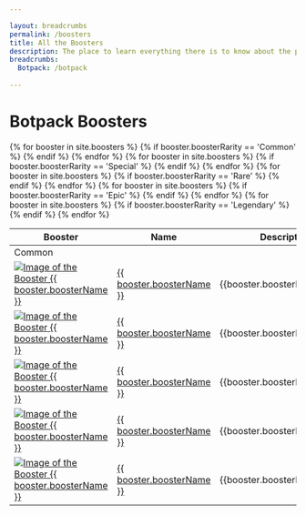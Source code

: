 ```yaml
---

layout: breadcrumbs
permalink: /boosters
title: All the Boosters
description: The place to learn everything there is to know about the powerful Boosters you can find and use in Botworld Adventure!
breadcrumbs:
  Botpack: /botpack
  
---
```



# Botpack Boosters

<table class="collection-list no-inline">
  <thead>
    <tr>
      <th>Booster</th>
      <th>Name</th>
      <th>Description</th>
      <th>Overview</th>
    </tr>
  </thead>
  <tbody>
    <tr><td>Common</td></tr>
    {% for booster in site.boosters %}
        {% if booster.boosterRarity == 'Common' %}
          <tr class="collection-list-entry rarity_{{booster.boosterRarity}}">
              <td class="table-pic">
             <a href="{{ site.baseurl }}{{ booster.url }}" title="Everything about the Booster {{ booster.boosterName }}"> 
                <img loading="lazy"   src="{{ booster.imageUrl }}" alt="Image of the Booster {{ booster.boosterName }}"> 
             </a>
              </td>
              <td>
                  <a href="{{ site.baseurl }}{{ booster.url }}" title="Everything about the Booster {{ booster.boosterName }}"> {{ booster.boosterName }} </a>
              </td>
                    <td class="overview">{{booster.boosterDescription}}</td>
              <td class="overview">{{booster.boosterOpinion}}</td>
            </tr>
        {% endif %}
    {% endfor %}
    {% for booster in site.boosters %}
        {% if booster.boosterRarity == 'Special' %}
          <tr class="collection-list-entry rarity_{{booster.boosterRarity}}">
              <td class="table-pic">
                     <a href="{{ site.baseurl }}{{ booster.url }}" title="Everything about the Booster {{ booster.boosterName }}"> 
                        <img loading="lazy"   src="{{ booster.imageUrl }}" alt="Image of the Booster {{ booster.boosterName }}"> 
                     </a>
              </td>
              <td>
                  <a href="{{ site.baseurl }}{{ booster.url }}" title="Everything about the Booster {{ booster.boosterName }}"> {{ booster.boosterName }} </a>
              </td>
                    <td class="overview">{{booster.boosterDescription}}</td>
              <td class="overview">{{booster.boosterOpinion}}</td>
            </tr>
        {% endif %}
    {% endfor %}
    {% for booster in site.boosters %}
        {% if booster.boosterRarity == 'Rare' %}
          <tr class="collection-list-entry rarity_{{booster.boosterRarity}}">
              <td class="table-pic">
             <a href="{{ site.baseurl }}{{ booster.url }}" title="Everything about the Booster {{ booster.boosterName }}"> 
                <img loading="lazy"   src="{{ booster.imageUrl }}" alt="Image of the Booster {{ booster.boosterName }}"> 
             </a>
              </td>
              <td>
                  <a href="{{ site.baseurl }}{{ booster.url }}" title="Everything about the Booster {{ booster.boosterName }}"> {{ booster.boosterName }} </a>
              </td>
                    <td class="overview">{{booster.boosterDescription}}</td>
              <td class="overview">{{booster.boosterOpinion}}</td>
            </tr>
        {% endif %}
    {% endfor %}
    {% for booster in site.boosters %}
        {% if booster.boosterRarity == 'Epic' %}
          <tr class="collection-list-entry rarity_{{booster.boosterRarity}}">
              <td class="table-pic">
             <a href="{{ site.baseurl }}{{ booster.url }}" title="Everything about the Booster {{ booster.boosterName }}"> 
                <img loading="lazy"   src="{{ booster.imageUrl }}" alt="Image of the Booster {{ booster.boosterName }}"> 
             </a>
              </td>
              <td>
                  <a href="{{ site.baseurl }}{{ booster.url }}" title="Everything about the Booster {{ booster.boosterName }}"> {{ booster.boosterName }} </a>
              </td>
                    <td class="overview">{{booster.boosterDescription}}</td>
              <td class="overview">{{booster.boosterOpinion}}</td>
            </tr>
        {% endif %}
    {% endfor %}
    {% for booster in site.boosters %}
        {% if booster.boosterRarity == 'Legendary' %}
          <tr class="collection-list-entry rarity_{{booster.boosterRarity}}">
              <td class="table-pic">
             <a href="{{ site.baseurl }}{{ booster.url }}" title="Everything about the Booster {{ booster.boosterName }}"> 
                <img loading="lazy"   src="{{ booster.imageUrl }}" alt="Image of the Booster {{ booster.boosterName }}"> 
             </a>
              </td>
              <td>
                  <a href="{{ site.baseurl }}{{ booster.url }}" title="Everything about the Booster {{ booster.boosterName }}"> {{ booster.boosterName }} </a>
              </td>
                    <td class="overview">{{booster.boosterDescription}}</td>
              <td class="overview">{{booster.boosterOpinion}}</td>
            </tr>
        {% endif %}
    {% endfor %}
  </tbody>
</table>


<div markdown="1" class=" ghcms ghcms-main">


</div>
